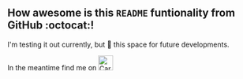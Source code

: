 ## How awesome is this ```README``` funtionality from GitHub :octocat:!

I'm testing it out currently, but :eyes: this space for future developments. 

In the meantime find me on <a href="https://dev.to/carike"><img src="https://d2fltix0v2e0sb.cloudfront.net/dev-badge.svg" alt="Carike Blignaut-Staden's DEV Profile" height="30" width="30"></a>

<!--
### Hi there 👋  

**Carike/Carike** is a ✨ _special_ ✨ repository because its `README.md` (this file) appears on your GitHub profile.

Here are some ideas to get you started:

- 🔭 I’m currently working on ...
- 🌱 I’m currently learning ...
- 👯 I’m looking to collaborate on ...
- 🤔 I’m looking for help with ...
- 💬 Ask me about ...
- 📫 How to reach me: ...
- 😄 Pronouns: ...
- ⚡ Fun fact: ...
-->
